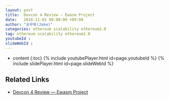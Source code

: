 ```yaml
---
layout: post
title:  Devcon 4 Review — Ewasm Project
date:   2018-11-01 00:00:00 +09:00
author: "송무복(Jake)"
categories: ethereum scalability ethereum2.0
tag: ethereum scalability ethereum2.0
youtubeId : 
slideWebId :
---
```

* content
{:toc}
{% include youtubePlayer.html id=page.youtubeId %}
{% include slidePlayer.html id=page.slideWebId %}

## Related Links

* [Devcon 4 Review — Ewasm Project](https://medium.com/onther-tech/devcon-4-review-ewasm-project-d9e03e76a88d)
